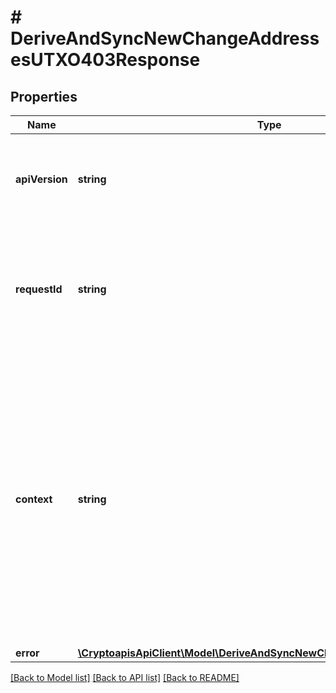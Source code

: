 # # DeriveAndSyncNewChangeAddressesUTXO403Response

## Properties

Name | Type | Description | Notes
------------ | ------------- | ------------- | -------------
**apiVersion** | **string** | Specifies the version of the API that incorporates this endpoint. |
**requestId** | **string** | Defines the ID of the request. The &#x60;requestId&#x60; is generated by Crypto APIs and it&#39;s unique for every request. |
**context** | **string** | In batch situations the user can use the context to correlate responses with requests. This property is present regardless of whether the response was successful or returned as an error. &#x60;context&#x60; is specified by the user. | [optional]
**error** | [**\CryptoapisApiClient\Model\DeriveAndSyncNewChangeAddressesUTXOE403**](DeriveAndSyncNewChangeAddressesUTXOE403.md) |  |

[[Back to Model list]](../../README.md#models) [[Back to API list]](../../README.md#endpoints) [[Back to README]](../../README.md)
